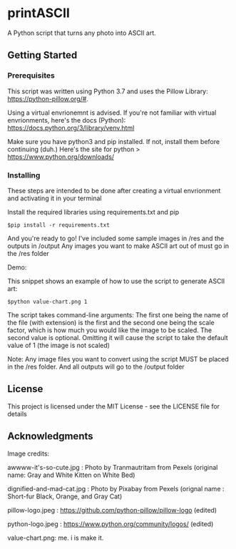 # printASCII

A Python script that turns any photo into ASCII art.

## Getting Started

### Prerequisites

This script was written using Python 3.7 and uses the Pillow Library: https://python-pillow.org/#. 

Using a virtual envrionemnt is advised. If you're not familiar with virtual envrionments, here's the docs (Python):
https://docs.python.org/3/library/venv.html

Make sure you have python3 and pip installed. If not, install them before continuing (duh.) 
Here's the site for python > https://www.python.org/downloads/

### Installing

These steps are intended to be done after creating a virtual envrionment and activating it in your terminal

Install the required libraries using requirements.txt and pip
```
$pip install -r requirements.txt
```
And you're ready to go!
I've included some sample images in /res and the outputs in /output
Any images you want to make ASCII art out of must go in the /res folder

Demo:

This snippet shows an example of how to use the script to generate ASCII art:

```
$python value-chart.png 1
```
The script takes command-line arguments:
The first one being the name of the file (with extension) is the first 
and the second one being the scale factor, which is how much you would like the image to be scaled. 
The second value is optional. Omitting it will cause the script to take the default value of 1 (the image is not scaled)


Note: Any image files you want to convert using the script MUST be placed in the /res folder. And all outputs will go to the /output folder

## License

This project is licensed under the MIT License - see the LICENSE file for details

## Acknowledgments

Image credits:

awwww-it's-so-cute.jpg : Photo by Tranmautritam from Pexels (original name: Gray and White Kitten on White Bed)

dignified-and-mad-cat.jpg : Photo by Pixabay from Pexels (orignal name : Short-fur Black, Orange, and Gray Cat)

pillow-logo.jpeg : https://github.com/python-pillow/pillow-logo (edited)

python-logo.jpeg : https://www.python.org/community/logos/ (edited)

value-chart.png: me. i is make it.

